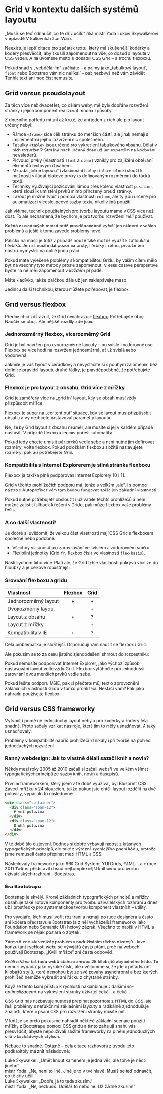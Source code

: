 # Grid v kontextu dalších systémů layoutu

„Musíš se teď odnaučit, co tě dřív učili.“ říká mistr Yoda Lukovi Skywalkerovi v epizodě V kultovních Star Wars.

Neexistuje lepší citace pro začátek textu, který má zkušenější kodérky a kodéry přesvědčit, aby zkusili zapomenout na vše, co dosud o layoutu v CSS věděli. A na uvolněné místo si dosadili CSS Grid – a trochu flexboxu.

Pokud snad s „webděláním“ začínáte – a pojmy jako „tabulkový layout“, `float` nebo Bootstrap vám nic neříkají – pak nezbývá než vám závidět. Tenhle text ani moc číst nemusíte.

## Grid versus pseudolayout

Za těch více než dvacet let, co dělám weby, mě bylo dopřáno rozvržení stránky i jejich komponent realizovat mnoha způsoby. 

Z dnešního pohledu mi zní až krutě, že ani jeden z nich ale pro layout určený nebyl:

* Rámce `<frame>` sice dělí stránku do menších částí, ale jinak nemají s implementací jejího rozvržení nic společného.
* Tabulky `<table>` jsou určené pro vykreslení tabulkového obsahu. Dělat v nich rozvržení? Strašný hack určený dnes už jen expertům na kódování newsletterů.
* Plovoucí prvky (vlastnosti `float` a `clear`) vznikly pro zajištění obtékání elementů textovým obsahem.
* Metoda „inline layoutu“ (vlastnost `display:inline-block`) slouží k možnosti vkládat blokové prvky (s definovaným rozměrem) do řádků textů.
* Techniky využívající pozicování lámou přes koleno vlastnost `position`, která slouží k umístění prvků mimo přirozený proud stránky.
* Layout je možné tvořit i pomocí vlastností `column`, ale ty jsou určené pro automatizaci vícesloupcové sazby textu, nikoliv jiná použití.

Jak vidíme, technik použitelných pro tvorbu layoutu máme v CSS více než dost. To ale neznamená, že bychom je pro tvorbu rozvržení *měli* používat.

Každá z uvedených metod totiž pravděpodobně vyřeší jen některé z vašich problémů a ještě k tomu zavede problémy nové.

<!-- TODO obrázek: Palička vs. kladívko -->

Paličku na maso je totiž v případě nouze také možné využít k zatloukání hřebíků. Jen si musíte dát pozor na prsty, hřebíky i stěnu, protože ten nástroj vymysleli na úplně jinou práci.

Pokud máte vyřešené problémy s kompatibilitou Gridu, by vašim cílem mělo být na všechny tyto metody prostě zapomenout. V delší časové perspektivě byste na ně měli zapomenout v *každém* případě.

Máte kladívko, takže paličkou dále už jen naklepávejte maso.

Jedinou další technikou, kterou můžete potřebovat, je flexbox.

## Grid versus flexbox

Předně chci zdůraznit, že Grid nenahrazuje [flexbox](css3-flexbox.md). Potřebujete obojí. Naučte se obojí. Ale nějaké rozdíly zde jsou.

### Jednorozměrný flexbox, vícerozměrný Grid

Grid je byl navržen pro dvourozměrné layouty – po svislé i vodorovné ose. Flexbox se více hodí na rozvržení jednosměrná, ať už svislá nebo vodorovná.

Jakmile je váš layout víceřádkový a nevystačíte si s pouhým zalomením bez definice pravidel layoutu druhé řádky, je pravděpodobné, že potřebujete Grid.

### Flexbox je pro layout z obsahu, Grid více z mřížky

Grid je zaměřený více na „grid in“ layout, kdy se obsah musí vždy přizpůsobit mřížce.

Flexbox je super na „content out“ situace, kdy se layout musí přizpůsobit obsahu a vy nechcete nastavovat parametry layoutu.

Ne, že by Grid layout z obsahu neuměl, ale musíte si jej v každém případě nastavit. V případě flexboxu leccos pořeší automatika.

Pokud tedy chcete umístit pár prvků vedle sebe a není nutné jim definovat rozměry, volte flexbox. Pokud položkám flexboxu složitě nastavujete rozměry, pak asi potřebujete Grid.

### Kompatibilita s Internet Explorerem je silná stránka flexboxu

Flexbox ja takřka plně podporován Internet Explorery 10 i 11. 

Grid v těchto prohlížečích podporu má, jenže s velkým „ale“. I s pomocí nástroje Autoprefixer vám tam budou fungovat spíše jen základní vlastnosti.

Pokud nutně potřebujete obsloužit i uživatele těchto prohlížečů a není možné zajistit fallback k řešení v Gridu, pak může flexbox vaše problémy řešit.

<!-- TODO aktuální rozšíření IE -->

### A co další vlastnosti?

Je dobré si uvědomit, že velkou část vlastností mají CSS Grid s flexboxem společné nebo podobné:

* Všechny vlastnosti pro zarovnávání ve svislém a vodorovném směru.
* Flexibilní jednotky (Grid `fr`, flexbox čísla ve vlastnosti `flex-basis`).


Našli bychom toho více. Platí ale, že Grid tyhle vlastnosti pokrývá více ze do hloubky a je celkově robustnější.

### Srovnání flexboxu a gridu

|   Vlastnost              |   Flexbox   |   Grid   |
|:-------------------------|:-----------:|:--------:|
|   Jednorozměrný layout   |       +     |     +    |
|   Dvojrozměrný layout    |             |     +    |
|   Layout z obsahu        |       +     |     ?    |
|   Layout z mřížky        |             |     +    |
|   Kompatibilita v IE     |       +     |     ?    |

Celá problematika je složitější. Doporučuji vám naučit se flexbox i Grid.

Ale pokusím se to za cenu jistého zjendodušení shrnout do rozcestníku: 

Pokud nemusíte podporovat Internet Explorer, jako výchozí způsob nastavování layout volte vždy Grid. Flexbox vytáhněte pro jednodušší zarovnání dvou menších prvků vedle sebe.

Pokud řešíte podporu MSIE, pak si přečtete můj text o zprovoznění základních vlastností Gridu v tomto prohlížeči. Nestačí vám? Pak jako náhradu používejte flexbox.

## Grid versus CSS frameworky

Vytvořit i poměrně jednoduchý layout nebylo pro kodérky a kodéry léta snadné. Proto začaly vznikat nástroje, které jim to měly usnadňovat. A taky usnadňovaly.

Problémy v kompatibilitě napříč prohlížeči vznikaly i při tvorbě na pohled jednoduchých rozvržení.

### Ranný webdesign: Jak to vlastně dělali sazeči knih a novin?

Někdy mezi roky 2005 až 2010 začali si začali webaři ve velkém všímat typografických principů ze sazby knih, novin a časopisů.

Prvním frameworkem, který jsem v té době využíval, byl Blueprint CSS. Zavedl mřížku o 24 sloupcích, takže pokud jste chtěli layout rozdělit na dvě poloviny, vypadalo to následovně:

```html
<div class="container">
  <div class="span-12">
    První polovina
  </div>
  <div class="span-12">
    Druhá polovina
  </div>
</div>
```

V té době šlo o zjevení. Dodnes si dobře vybavuji radost z krásných typografických principů, ale také z výrazně rychlejšího psaní kódu, protože jsme nemuseli často přepínat mezi HTML a CSS.

Následovaly frameworky jako 960 Grid System, YUI Grids, YAML… a v roce 2011 Twitter představil dosud nejkomplexnější knihovnu pro tvorbu uživatelských rozhraní – Bootstrap.

### Éra Bootstrapu

Bootstrap je skvělý. Kromě základních typografických principů a mřížky obsahuje také hotové komponenty pro tvorbu uživatelských rozhraní a dnes už i prostředky pro systematickou tvorbu komponent vlastních – utility.

Pro vývojáře, kteří musí tvořit rozhraní a nemají po ruce designéra a často ani kodéra představuje Bootstrap (a z něj vycházející frameworky jako Foundation nebo Semantic UI) hotový zázrak. Všechno to napíší v HTML a framework se nějak postará o zbytek.

Zároveň zde ale vznikáp problém s nadužíváním těchto nástrojů. Jako konzultant rychlosti webu se vývojářů často ptám, proč na webech používají Bootstrap. „Kvůli mřížce“ zní častá odpověď.

*Kvůli mřížce* tak řada webů stahuje zhruba 25 kilobajtů zbytečného kódu. To nemusí vypadat jako vysoké číslo, ale uvědomme si, že jde o pětadvacet kilobajtů stylů, které nemohou být ze své povahy asynchronní a bez kterých prohlížeč nemůže vykreslit ani řádku z chystané stránky. 

Když se tento laxní přístup k rychlosti nakombinuje s dalšími *ne-optimalizacemi*, na vykreslení stránky uživatel čeká… a čeká…

CSS Grid nás nezbavuje nutnosti přepínat pozornost z HTML do CSS, ale řeší problémy s nefukčními základními layouty a radikálně zjednodušuje znalosti, které o psaní CSS pro rozvržení stránky musíte mít.

V knížce se proto pokusíme nahradit některé základní scénáře použití mřížky z Bootstrapu pomocí CSS gridu a tímto zahajuji snahu vás přesvědčit, abyste nepoužívali složité frameworky na plnění jednoduchých cílů v kaskádových stylech.

Nebude to snadné. Ostatně – celá citace rozhovoru z úvodu této podkapitoly má znít následovně:

Luke Skywalker: „Umět hnout kamenem je jedna věc, ale tohle je něco jiného“.  
mistr Yoda: „Ne, není to jiné. Jiné je to v tvé hlavě. Musíš se teď odnaučit, co tě dřív učili.“  
Luke Skywalker: „Dobře, já to teda zkusím.“  
mistr Yoda: „Ne, nezkusíš. Uděláš to nebo ne. Už žádné zkusím!“  
